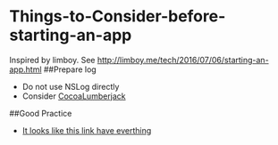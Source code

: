 # Things-to-Consider-before-starting-an-app
Inspired by limboy.  See http://limboy.me/tech/2016/07/06/starting-an-app.html
##Prepare  log
* Do not use NSLog directly
* Consider [CocoaLumberjack](https://github.com/CocoaLumberjack/CocoaLumberjack)

##Good Practice
* [It looks like this link have everthing](https://github.com/futurice/ios-good-practices)
